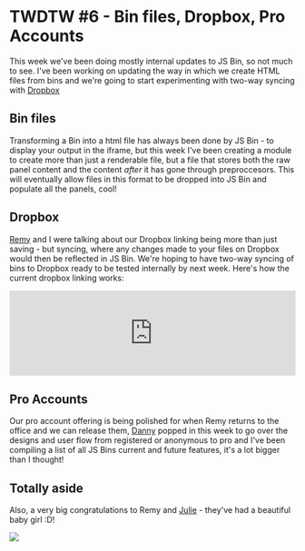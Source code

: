 # TWDTW #6 - Bin files, Dropbox, Pro Accounts

This week we've been doing mostly internal updates to JS Bin, so not much to see. I've been working on updating the way in which we create HTML
files from bins and we're going to start experimenting with two-way syncing with [Dropbox](http://dropbox.com)

## Bin files

Transforming a Bin into a html file has always been done by JS Bin - to display your output in the iframe, but this week I've been creating a module
to create more than just a renderable file, but a file that stores both the raw panel content and the content *after* it has gone through 
preproccesors. This will eventually allow files in this format to be dropped into JS Bin and populate all the panels, cool!

## Dropbox

[Remy](https://twitter.com/rem) and I were talking about our Dropbox linking being more than just saving - but syncing, where any changes made to your files on Dropbox would then be reflected in JS Bin. We're hoping to have two-way 
syncing of bins to Dropbox ready to be tested internally by next week. Here's how the current dropbox linking works:
<div class="embed-container">
 <iframe name='quickcast' src='http://quick.as/embed/4qb1f7bg' scrolling='no' frameborder='0' width='100%' allowfullscreen></iframe><script src='http://quick.as/embed/script/1.50'></script>
</div>

## Pro Accounts

Our pro account offering is being polished for when Remy returns to the office and we can release them, [Danny](https://twitter.com/yandle) popped in
this week to go over the designs and user flow from registered or anonymous to pro and I've been compiling a list of all JS Bins current and future 
features, it's a lot bigger than I thought!

## Totally aside

Also, a very big congratulations to Remy and [Julie](https://twitter.com/julieanne) - they've had a beautiful baby girl :D!

![](/images/twdtw/6/baby.png)
